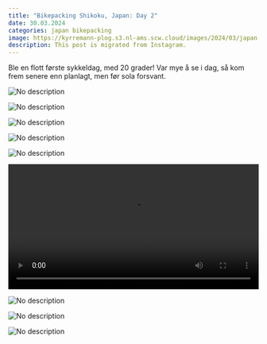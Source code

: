 ```yaml
---
title: "Bikepacking Shikoku, Japan: Day 2"
date: 30.03.2024
categories: japan bikepacking
image: https://kyrremann-plog.s3.nl-ams.scw.cloud/images/2024/03/japan-shikoku-30.03.2024-0.webp
description: This post is migrated from Instagram.
---
```


Ble en flott første sykkeldag, med 20 grader! Var mye å se i dag, så kom frem senere enn planlagt, men før sola forsvant.

![No description](https://kyrremann-plog.s3.nl-ams.scw.cloud/images/2024/03/japan-shikoku-30.03.2024-1.webp)

![No description](https://kyrremann-plog.s3.nl-ams.scw.cloud/images/2024/03/japan-shikoku-30.03.2024-2.webp)

![No description](https://kyrremann-plog.s3.nl-ams.scw.cloud/images/2024/03/japan-shikoku-30.03.2024-3.webp)

![No description](https://kyrremann-plog.s3.nl-ams.scw.cloud/images/2024/03/japan-shikoku-30.03.2024-4.webp)

![No description](https://kyrremann-plog.s3.nl-ams.scw.cloud/images/2024/03/japan-shikoku-30.03.2024-5.webp)

<video width="100%" controls>
  <source src="https://kyrremann-plog.s3.nl-ams.scw.cloud/images/2024/03/japan-shikoku-30.03.2024-6.mp4" type="video/mp4">
  Your browser does not support the video tag.
  <a href="https://kyrremann-plog.s3.nl-ams.scw.cloud/images/2024/03/japan-shikoku-30.03.2024-6.mp4">Download</a> it instead.
</video>

![No description](https://kyrremann-plog.s3.nl-ams.scw.cloud/images/2024/03/japan-shikoku-30.03.2024-7.webp)

![No description](https://kyrremann-plog.s3.nl-ams.scw.cloud/images/2024/03/japan-shikoku-30.03.2024-8.webp)

![No description](https://kyrremann-plog.s3.nl-ams.scw.cloud/images/2024/03/japan-shikoku-30.03.2024-9.webp)

